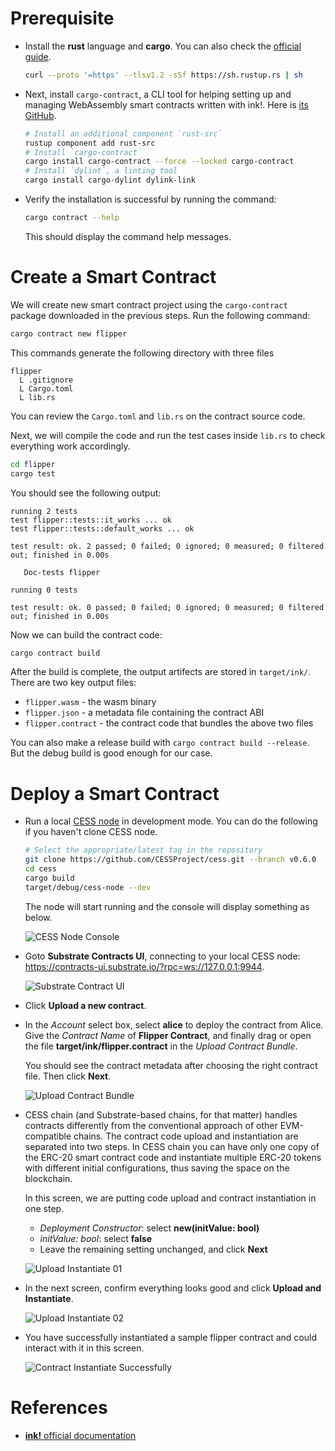 # Prerequisite

- Install the **rust** language and **cargo**. You can also check the [official guide](https://www.rust-lang.org/tools/install).

   ```bash
   curl --proto '=https' --tlsv1.2 -sSf https://sh.rustup.rs | sh
   ```

- Next, install `cargo-contract`, a CLI tool for helping setting up and managing WebAssembly smart contracts written with ink!. Here is [its GitHub](https://github.com/paritytech/cargo-contract).

   ```bash
   # Install an additional component `rust-src`
   rustup component add rust-src
   # Install `cargo-contract`
   cargo install cargo-contract --force --locked cargo-contract
   # Install `dylint`, a linting tool
   cargo install cargo-dylint dylink-link
   ```

- Verify the installation is successful by running the command:

   ```bash
   cargo contract --help
   ```

   This should display the command help messages.

# Create a Smart Contract

We will create new smart contract project using the `cargo-contract` package downloaded in the previous steps. Run the following command:

```bash
cargo contract new flipper
```

This commands generate the following directory with three files

```
flipper
  L .gitignore
  L Cargo.toml
  L lib.rs
```

You can review the `Cargo.toml` and `lib.rs` on the contract source code.

Next, we will compile the code and run the test cases inside `lib.rs` to check everything work accordingly.

```bash
cd flipper
cargo test
```

You should see the following output:

```
running 2 tests
test flipper::tests::it_works ... ok
test flipper::tests::default_works ... ok

test result: ok. 2 passed; 0 failed; 0 ignored; 0 measured; 0 filtered out; finished in 0.00s

   Doc-tests flipper

running 0 tests

test result: ok. 0 passed; 0 failed; 0 ignored; 0 measured; 0 filtered out; finished in 0.00s
```

Now we can build the contract code:

```bash
cargo contract build
```

After the build is complete, the output artifects are stored in `target/ink/`. There are two key output files:

- `flipper.wasm` - the wasm binary
- `flipper.json` - a metadata file containing the contract ABI
- `flipper.contract` - the contract code that bundles the above two files

You can also make a release build with `cargo contract build --release`. But the debug build is good enough for our case.

# Deploy a Smart Contract

- Run a local [CESS node](https://github.com/CESSProject/cess) in development mode. You can do the following if you haven't clone CESS node.

   ```bash
   # Select the appropriate/latest tag in the repository
   git clone https://github.com/CESSProject/cess.git --branch v0.6.0
   cd cess
   cargo build
   target/debug/cess-node --dev
   ```

   The node will start running and the console will display something as below.

   ![CESS Node Console](../../assets/developer/tutorials/deploy-sc-ink/cess-node.png)

- Goto **Substrate Contracts UI**, connecting to your local CESS node: <https://contracts-ui.substrate.io/?rpc=ws://127.0.0.1:9944>.

   ![Substrate Contract UI](../../assets/developer/tutorials/deploy-sc-ink/substrate-contract-ui.png)

- Click **Upload a new contract**.

- In the *Account* select box, select **alice** to deploy the contract from Alice. Give the *Contract Name* of **Flipper Contract**, and finally drag or open the file **target/ink/flipper.contract** in the *Upload Contract Bundle*.

   You should see the contract metadata after choosing the right contract file. Then click **Next**.

   ![Upload Contract Bundle](../../assets/developer/tutorials/deploy-sc-ink/upload-contract-bundle.png)

- CESS chain (and Substrate-based chains, for that matter) handles contracts differently from the conventional approach of other EVM-compatible chains. The contract code upload and instantiation are separated into two steps. In CESS chain you can have only one copy of the ERC-20 smart contract code and instantiate multiple ERC-20 tokens with different initial configurations, thus saving the space on the blockchain.

   In this screen, we are putting code upload and contract instantiation in one step.

   - *Deployment Constructor*: select **new(initValue: bool)**
   - *initValue: bool*: select **false**
   - Leave the remaining setting unchanged, and click **Next**

   ![Upload Instantiate 01](../../assets/developer/tutorials/deploy-sc-ink/upload-instantiate-01.png)

- In the next screen, confirm everything looks good and click **Upload and Instantiate**.

   ![Upload Instantiate 02](../../assets/developer/tutorials/deploy-sc-ink/upload-instantiate-02.png)

- You have successfully instantiated a sample flipper contract and could interact with it in this screen.

   ![Contract Instantiate Successfully](../../assets/developer/tutorials/deploy-sc-ink/instantiate-success.png)

# References

- [**ink!** official documentation](https://use.ink/)
